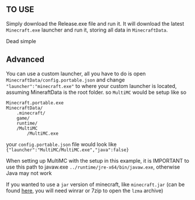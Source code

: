 ## TO USE
Simply download the Release.exe file and run it. 
It will download the latest `Minecraft.exe` launcher and run it, storing all data in `MinecraftData`.

Dead simple


## Advanced
You can use a custom launcher, all you have to do is open `MinecraftData/config.portable.json` and change `"launcher":"minecraft.exe"` to where your custom launcher is located, assuming MineraftData is the root folder. so `MultiMC` would be setup like so
```
Minecraft.portable.exe
MinecraftData/
	.minecraft/
	game/
	runtime/
	/MultiMC
		/MultiMC.exe
```

your `config.portable.json` file would look like `{"launcher":"MultiMC/MultiMC.exe","java":false}`

When setting up MultiMC with the setup in this example, it is IMPORTANT to use this path to javaw.exe
`../runtime/jre-x64/bin/javaw.exe`, otherwise Java may not work

If you wanted to use a `jar` version of minecraft, like `minecraft.jar` (can be found [here](https://launcher.mojang.com/mc/launcher/jar/fa896bd4c79d4e9f0d18df43151b549f865a3db6/launcher.jar.lzma), you will need winrar or 7zip to open the `lzma` archive)